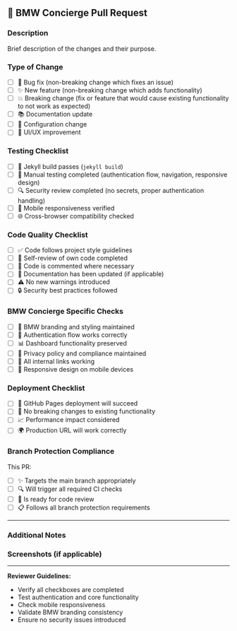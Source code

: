 ## 🚗 BMW Concierge Pull Request

### Description
Brief description of the changes and their purpose.

### Type of Change
- [ ] 🐛 Bug fix (non-breaking change which fixes an issue)
- [ ] ✨ New feature (non-breaking change which adds functionality)
- [ ] 💥 Breaking change (fix or feature that would cause existing functionality to not work as expected)
- [ ] 📚 Documentation update
- [ ] 🔧 Configuration change
- [ ] 🎨 UI/UX improvement

### Testing Checklist
- [ ] 🔨 Jekyll build passes (`jekyll build`)
- [ ] 🧪 Manual testing completed (authentication flow, navigation, responsive design)
- [ ] 🔍 Security review completed (no secrets, proper authentication handling)
- [ ] 📱 Mobile responsiveness verified
- [ ] 🌐 Cross-browser compatibility checked

### Code Quality Checklist
- [ ] ✅ Code follows project style guidelines
- [ ] 📝 Self-review of own code completed
- [ ] 💬 Code is commented where necessary
- [ ] 📖 Documentation has been updated (if applicable)
- [ ] ⚠️ No new warnings introduced
- [ ] 🔒 Security best practices followed

### BMW Concierge Specific Checks
- [ ] 🎨 BMW branding and styling maintained
- [ ] 🔐 Authentication flow works correctly
- [ ] 📊 Dashboard functionality preserved
- [ ] 📄 Privacy policy and compliance maintained
- [ ] 🔗 All internal links working
- [ ] 📱 Responsive design on mobile devices

### Deployment Checklist
- [ ] 🚀 GitHub Pages deployment will succeed
- [ ] 🔄 No breaking changes to existing functionality
- [ ] 📈 Performance impact considered
- [ ] 🌍 Production URL will work correctly

### Branch Protection Compliance
This PR:
- [ ] ✨ Targets the main branch appropriately
- [ ] 🔍 Will trigger all required CI checks
- [ ] 👥 Is ready for code review
- [ ] 📋 Follows all branch protection requirements

---

### Additional Notes
<!-- Add any additional context, screenshots, or information that reviewers should know -->

### Screenshots (if applicable)
<!-- Add screenshots for UI changes -->

---
**Reviewer Guidelines:**
- Verify all checkboxes are completed
- Test authentication and core functionality
- Check mobile responsiveness
- Validate BMW branding consistency
- Ensure no security issues introduced